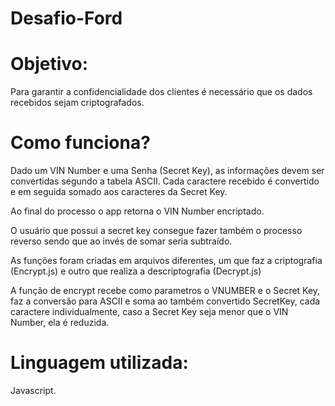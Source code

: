 # Desafio-Ford

# Objetivo:
Para garantir a confidencialidade dos clientes é necessário que os dados recebidos sejam criptografados.

# Como funciona?
Dado um VIN Number e uma Senha (Secret Key), as informações devem ser convertidas segundo a tabela ASCII. Cada caractere recebido é convertido e em seguida somado aos caracteres da Secret Key.

Ao final do processo o app retorna o VIN Number encriptado.

O usuário que possui a secret key consegue fazer também o processo reverso sendo que ao invés de somar seria subtraído.

As funções foram criadas em arquivos diferentes, um que faz a criptografia (Encrypt.js) e outro que realiza a descriptografia (Decrypt.js)

A função de encrypt recebe como parametros o VNUMBER e o Secret Key, faz a conversão para ASCII e soma ao também convertido SecretKey, cada caractere individualmente, caso a Secret Key seja menor que o VIN Number, ela é reduzida.

# Linguagem utilizada:
Javascript.

